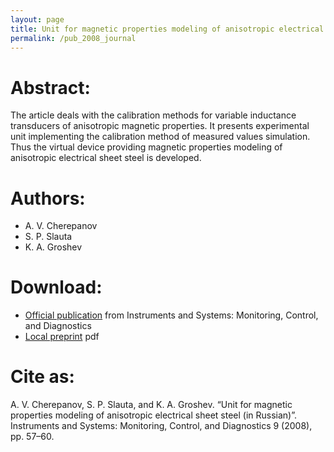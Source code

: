 ```yaml
---
layout: page
title: Unit for magnetic properties modeling of anisotropic electrical sheet steel (in Russian)
permalink: /pub_2008_journal
---
```

# Abstract:

The article deals with the calibration methods for variable inductance transducers of anisotropic magnetic properties. It presents experimental unit implementing the calibration method of measured values simulation. Thus the virtual device providing magnetic properties modeling of anisotropic electrical sheet steel is developed.

# Authors:

* A. V. Cherepanov
* S. P. Slauta
* K. A. Groshev

# Download:

* [Official publication](http://pribor.tgizd.ru/ru/arhiv/7309) from Instruments and Systems: Monitoring, Control, and Diagnostics
* [Local preprint](assets/groshev08modeling.pdf) pdf

# Cite as:

A. V. Cherepanov, S. P. Slauta, and K. A. Groshev. “Unit for magnetic properties modeling of anisotropic electrical sheet steel (in Russian)”. Instruments and Systems: Monitoring, Control, and Diagnostics 9 (2008), pp. 57–60.
